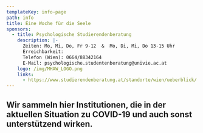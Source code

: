 ```yaml
---
templateKey: info-page
path: info
title: Eine Woche für die Seele
sponsors:
  - title: Psychologische Studierendenberatung
    description: |-
      Zeiten: Mo, Mi, Do, Fr 9-12  &  Mo, Di, Mi, Do 13-15 Uhr
      Erreichbarkeit: 
      Telefon (Wien): 0664/88342164      
      E-Mail: psychologische.studentenberatung@univie.ac.at 
    logo: /img/MHAW_LOGO.png
    links:
      - https://www.studierendenberatung.at/standorte/wien/ueberblick/
---
```

## **Wir sammeln hier Institutionen, die in der aktuellen Situation zu COVID-19 und auch sonst unterstützend wirken.**